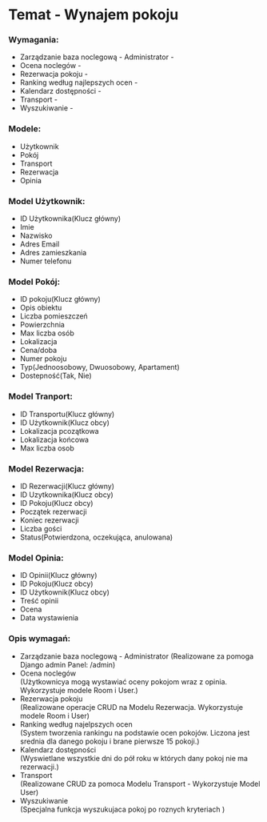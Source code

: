 # Temat - Wynajem pokoju
### Wymagania: 
- Zarządzanie baza noclegową - Administrator -
- Ocena noclegów -
- Rezerwacja pokoju -
- Ranking według najlepszych ocen -
- Kalendarz dostępności -
- Transport -
- Wyszukiwanie -

### Modele:
- Użytkownik
- Pokój 
- Transport
- Rezerwacja
- Opinia

### Model Użytkownik:
- ID Użytkownika(Klucz główny)
- Imie
- Nazwisko
- Adres Email
- Adres zamieszkania
- Numer telefonu

### Model Pokój:
- ID pokoju(Klucz główny)
- Opis obiektu
- Liczba pomieszczeń
- Powierzchnia
- Max liczba osób
- Lokalizacja
- Cena/doba
- Numer pokoju
- Typ(Jednoosobowy, Dwuosobowy, Apartament)
- Dostepność(Tak, Nie)

### Model Tranport:
- ID Transportu(Klucz główny)
- ID Użytkownik(Klucz obcy)
- Lokalizacja pcozątkowa
- Lokalizacja końcowa
- Max liczba osob

### Model Rezerwacja:
- ID Rezerwacji(Klucz główny)
- ID Uzytkownika(Klucz obcy)
- ID Pokoju(Klucz obcy)
- Początek rezerwacji
- Koniec rezerwacji
- Liczba gości
- Status(Potwierdzona, oczekująca, anulowana)

### Model Opinia:
- ID Opinii(Klucz główny)
- ID Pokoju(Klucz obcy)
- ID Użytkownik(Klucz obcy)
- Treść opinii
- Ocena
- Data wystawienia

### Opis wymagań:
- Zarządzanie baza noclegową - Administrator
(Realizowane za pomoga Django admin Panel: /admin)
- Ocena noclegów  
(Użytkownicya mogą wystawiać oceny pokojom wraz z opinia.
Wykorzystuje modele Room i User.)
- Rezerwacja pokoju  
(Realizowane operacje CRUD na Modelu Rezerwacja.
Wykorzystuje modele Room i User)
- Ranking według najelpszych ocen   
(System tworzenia rankingu na podstawie ocen pokojów.
Liczona jest srednia dla danego pokoju i brane pierwsze 15 pokoji.)
- Kalendarz dostępności    
(Wyswietlane wszystkie dni do pół roku w których dany pokoj nie ma rezerwacji.)
- Transport   
(Realizowane CRUD za pomoca Modelu Transport - Wykorzystuje Model User)
- Wyszukiwanie   
(Specjalna funkcja wyszukujaca pokoj po roznych kryteriach )